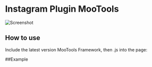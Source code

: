 Instagram Plugin MooTools
=========================

![Screenshot](http://c2.staticflickr.com/6/5836/21284765188_6f27077904_b.jpg)

How to use
----------

Include the latest version MooTools Framework, then .js into the page:

   <script src="https://ajax.googleapis.com/ajax/libs/mootools/1.5.2/mootools.min.js"></script>
   <script type="text/javascript" src="moo-instagram-min.js"></script>
   <script type="text/javascript" src="MooTools-More-1.5.2.js"></script>


##Example

   <script>

   window.addEvent('domready', function() {

          var clientId = 'your-clientId';

                                new Instagram('photos',{clientId : clientId, 
                                                        count    : 10,
                                                        hash     : 'vamaveche'
                                })

                                new Instagram('photos2',{clientId : clientId, 
                                                        count    : 10,
                                                        location: {id: 514276}
                                })

                                new Instagram('photos3',{clientId : clientId, 
                                                        count    : 10,
                                                        search: { lat: 48.858844, lng: 2.294351 }
                                })


    });
    </script> 

  
